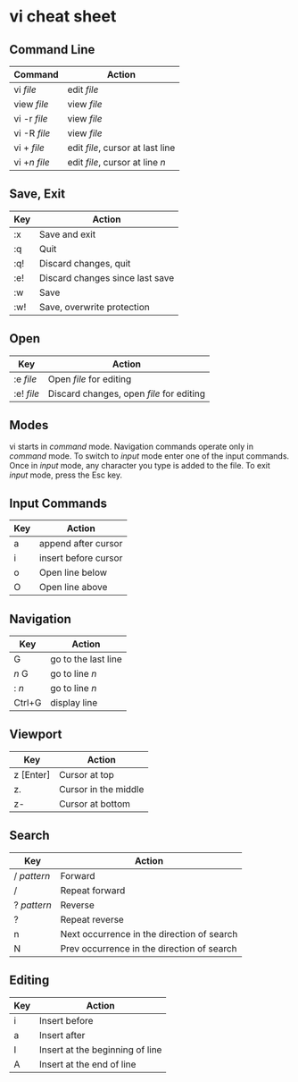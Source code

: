 # vi cheat sheet

## Command Line

|Command|Action
|-------|------
|vi _file_|edit _file_
|view _file_|view _file_
|vi -r _file_|view _file_
|vi -R _file_|view _file_
|vi + _file_|edit _file_, cursor at last line
|vi +_n_ _file_|edit _file_, cursor at line _n_

## Save, Exit

|Key|Action
|---|------
|:x|Save and exit
|:q|Quit
|:q!|Discard changes, quit
|:e!|Discard changes since last save
|:w|Save
|:w!|Save, overwrite protection

## Open

|Key|Action
|---|------
|:e _file_|Open _file_ for editing
|:e! _file_|Discard changes, open _file_ for editing

## Modes

vi starts in _command_ mode. Navigation commands operate only
in _command_ mode. To switch to _input_ mode enter one of the input commands.
Once in _input_ mode, any character you type is added to the file. To exit
_input_ mode, press the Esc key.

## Input Commands

|Key|Action
|---|------
|a|append after cursor
|i|insert before cursor
|o|Open line below
|O|Open line above

## Navigation

|Key|Action
|---|------
|G|go to the last line
| _n_ G|go to line _n_
|: _n_|go to line _n_
|Ctrl+G|display line

## Viewport

|Key|Action
|---|------
|z [Enter]|Cursor at top
|z.|Cursor in the middle
|z-|Cursor at bottom

## Search

|Key|Action
|---|------
|/ _pattern_ |Forward
|/ |Repeat forward
|? _pattern_|Reverse
|? |Repeat reverse
|n|Next occurrence in the direction of search
|N|Prev occurrence in the direction of search

## Editing

|Key|Action
|---|------
|i|Insert before
|a|Insert after
|I|Insert at the beginning of line
|A|Insert at the end of line
